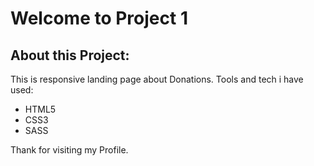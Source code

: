 # Welcome to Project 1
## About this Project:
This is responsive landing page about Donations.
Tools and tech i have used:
- HTML5
- CSS3
- SASS

Thank for visiting my Profile.
